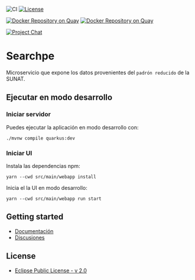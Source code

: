 ![CI](https://github.com/project-openubl/searchpe/workflows/CI/badge.svg)
[![License](https://img.shields.io/badge/License-EPL%202.0-green.svg)](https://opensource.org/licenses/EPL-2.0)

[![Docker Repository on Quay](https://quay.io/repository/projectopenubl/searchpe-standalone/status "Docker Repository on Quay")](https://quay.io/repository/projectopenubl/searchpe-standalone)
[![Docker Repository on Quay](https://quay.io/repository/projectopenubl/searchpe-enterprise/status "Docker Repository on Quay")](https://quay.io/repository/projectopenubl/searchpe-enterprise)

[![Project Chat](https://img.shields.io/badge/zulip-join_chat-brightgreen.svg?style=for-the-badge&logo=zulip)](https://projectopenubl.zulipchat.com/)

# Searchpe

Microservicio que expone los datos provenientes del `padrón reducido` de la SUNAT.

## Ejecutar en modo desarrollo

### Iniciar servidor

Puedes ejecutar la aplicación en modo desarrollo con:

```shell script
./mvnw compile quarkus:dev
```

### Iniciar UI

Instala las dependencias npm:

```shell
yarn --cwd src/main/webapp install
```

Inicia el la UI en modo desarrollo:

```shell
yarn --cwd src/main/webapp run start
```

## Getting started

- [Documentación](https://project-openubl.github.io)
- [Discusiones](https://github.com/project-openubl/searchpe/discussions)

## License

- [Eclipse Public License - v 2.0](./LICENSE)
